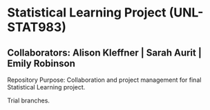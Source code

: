 # Statistical Learning Project (UNL-STAT983)
## Collaborators: Alison Kleffner | Sarah Aurit | Emily Robinson 

Repository Purpose: Collaboration and project management for final Statistical Learning project.

Trial branches.
